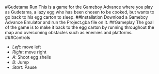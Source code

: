 #Gudetama Run
This is a game for the Gameboy Advance where you play as Gudetama, a lazy egg who has been chosen to be cooked, but wants to go back to his egg carton to sleep.
##Installation
Download a Gameboy Advance Emulator and run the Project.gba file on it.
##Gameplay
The goal of the game is to make it back to the egg carton by running throughout the map and overcoming obstacles such as enemies and platforms.
###Controls
- *Left*: move left
- *Right*: move right
- *A*: Shoot egg shells
- *B*: Jump
- *Start*: Pause